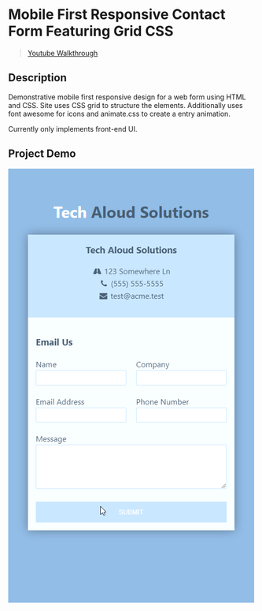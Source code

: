 # **Mobile First Responsive Contact Form Featuring Grid CSS**
> [Youtube Walkthrough](https://www.youtube.com/watch?v=Sb5qOa3R4hY&list=WL&index=3)

## **Description**
Demonstrative mobile first responsive design for a web form using HTML and CSS. Site uses CSS grid to structure the elements. Additionally uses font awesome for icons and animate.css to create a entry animation. 

Currently only implements front-end UI. 

## **Project Demo**
![Site demo gif](./assets/demo_form_animation.gif)